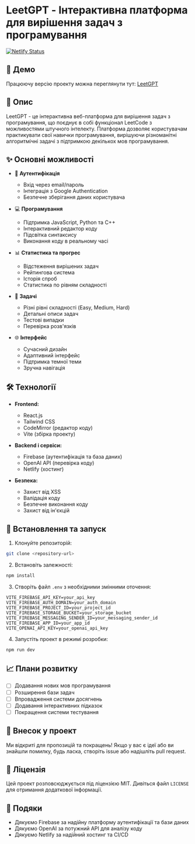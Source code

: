 # LeetGPT - Інтерактивна платформа для вирішення задач з програмування

[![Netlify Status](https://api.netlify.com/api/v1/badges/your-site-id/deploy-status)](https://leetgpt.netlify.app/)

## 🚀 Демо

Працюючу версію проекту можна переглянути тут: [LeetGPT](https://leetgpt.netlify.app/)

## 📝 Опис

LeetGPT - це інтерактивна веб-платформа для вирішення задач з програмування, що поєднує в собі функціонал LeetCode з можливостями штучного інтелекту. Платформа дозволяє користувачам практикувати свої навички програмування, вирішуючи різноманітні алгоритмічні задачі з підтримкою декількох мов програмування.

## ✨ Основні можливості

- 🔐 **Аутентифікація**

  - Вхід через email/пароль
  - Інтеграція з Google Authentication
  - Безпечне зберігання даних користувача

- 💻 **Програмування**

  - Підтримка JavaScript, Python та C++
  - Інтерактивний редактор коду
  - Підсвітка синтаксису
  - Виконання коду в реальному часі

- 📊 **Статистика та прогрес**

  - Відстеження вирішених задач
  - Рейтингова система
  - Історія спроб
  - Статистика по рівням складності

- 🎯 **Задачі**

  - Різні рівні складності (Easy, Medium, Hard)
  - Детальні описи задач
  - Тестові випадки
  - Перевірка розв'язків

- 🌐 **Інтерфейс**
  - Сучасний дизайн
  - Адаптивний інтерфейс
  - Підтримка темної теми
  - Зручна навігація

## 🛠️ Технології

- **Frontend:**

  - React.js
  - Tailwind CSS
  - CodeMirror (редактор коду)
  - Vite (збірка проекту)

- **Backend і сервіси:**

  - Firebase (аутентифікація та база даних)
  - OpenAI API (перевірка коду)
  - Netlify (хостинг)

- **Безпека:**
  - Захист від XSS
  - Валідація коду
  - Безпечне виконання коду
  - Захист від ін'єкцій

## 🚀 Встановлення та запуск

1. Клонуйте репозиторій:

```bash
git clone <repository-url>
```

2. Встановіть залежності:

```bash
npm install
```

3. Створіть файл `.env` з необхідними змінними оточення:

```env
VITE_FIREBASE_API_KEY=your_api_key
VITE_FIREBASE_AUTH_DOMAIN=your_auth_domain
VITE_FIREBASE_PROJECT_ID=your_project_id
VITE_FIREBASE_STORAGE_BUCKET=your_storage_bucket
VITE_FIREBASE_MESSAGING_SENDER_ID=your_messaging_sender_id
VITE_FIREBASE_APP_ID=your_app_id
VITE_OPENAI_API_KEY=your_openai_api_key
```

4. Запустіть проект в режимі розробки:

```bash
npm run dev
```

## 📈 Плани розвитку

- [ ] Додавання нових мов програмування
- [ ] Розширення бази задач
- [ ] Впровадження системи досягнень
- [ ] Додавання інтерактивних підказок
- [ ] Покращення системи тестування

## 👥 Внесок у проект

Ми відкриті для пропозицій та покращень! Якщо у вас є ідеї або ви знайшли помилку, будь ласка, створіть issue або надішліть pull request.

## 📄 Ліцензія

Цей проект розповсюджується під ліцензією MIT. Дивіться файл `LICENSE` для отримання додаткової інформації.

## 🤝 Подяки

- Дякуємо Firebase за надійну платформу аутентифікації та бази даних
- Дякуємо OpenAI за потужний API для аналізу коду
- Дякуємо Netlify за надійний хостинг та CI/CD

